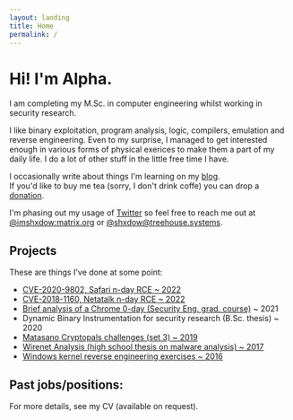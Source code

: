 ```yaml
---
layout: landing
title: Home
permalink: /
---
```


# Hi! I'm Alpha.

I am completing my M.Sc. in computer engineering whilst 
working in security research.  

I like binary exploitation, program analysis,
logic,  compilers, emulation and reverse
engineering. Even to my surprise, I managed to
get interested enough in various forms of physical
exerices to make them a part of my daily life. I
do a lot of other stuff in the little free time I have.

I occasionally write about things I'm learning on my
[blog](/blog).  
If you'd like to buy me tea (sorry, I don't drink coffe)
you can drop a [donation](https://ko-fi.com/shxdow).

I'm phasing out my usage of [Twitter](https://twitter.com/shxdowtc) so
feel free to reach me out at
[@imshxdow:matrix.org](https://matrix.to/#/@imshxdow:matrix.org)
or 
[@shxdow@treehouse.systems](https://social.treehouse.systems/@shxdow).

<!--  * * * -->

<!-- Currently -->
<!-- -------------------- -->

<!-- *   Research at ████████ -->

Projects
-------------

These are things I've done at some point:

*   [CVE-2020-9802, Safari n-day RCE ~ 2022](/cve-2020-9802)
*   [CVE-2018-1160, Netatalk n-day RCE ~ 2022](/cve-2018-1160)
*   [Brief analysis of a Chrome 0-day (Security Eng. grad. course)](https://raw.githubusercontent.com/shxdow/talks/main/short-browser-exploitation.pdf) ~ 2021
*   Dynamic Binary Instrumentation for security research (B.Sc. thesis) ~ 2020
*   [Matasano Cryptopals challenges (set 3) ~ 2019](https://github.com/shxdow/matasano)
*   [Wirenet Analysis (high school thesis on malware analysis) ~ 2017](https://github.com/shxdow/wirenet-analysis)
*   [Windows kernel reverse engineering exercises ~ 2016](https://github.com/shxdow/low-level-exercises/tree/master/practical-reverse-engineering)

Past jobs/positions:
--------------------

For more details, see my CV (available on request).